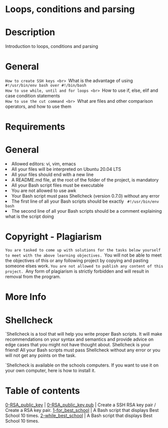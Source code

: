 # Loops, conditions and parsing

# Description
Introduction to loops, conditions and parsing 

# General
`How to create SSH keys <br>
`What is the advantage of using <code> #!/usr/bin/env bash over #!/bin/bash </code> <br>
`How to use while, until and for loops <br>
`How to use if, else, elif and case condition statements <br>
`How to use the cut command <br>
`What are files and other comparison operators, and how to use them <br>

# Requirements

# General
<li> Allowed editors: vi, vim, emacs 
<li> All your files will be interpreted on Ubuntu 20.04 LTS 
<li> All your files should end with a new line 
<li> A README.md file, at the root of the folder of the project, is mandatory 
<li> All your Bash script files must be executable 
<li> You are not allowed to use awk 
<li> Your Bash script must pass Shellcheck (version 0.7.0) without any error
<li> The first line of all your Bash scripts should be exactly <code> #!/usr/bin/env bash </code>
<li> The second line of all your Bash scripts should be a comment explaining what is the script doing 

# Copyright - Plagiarism
`You are tasked to come up with solutions for the tasks below yourself to meet with the above learning objectives.
`You will not be able to meet the objectives of this or any following project by copying and pasting someone elses work.
`You are not allowed to publish any content of this project.
`Any form of plagiarism is strictly forbidden and will result in removal from the program.

# More Info
# Shellcheck
`Shellcheck is a tool that will help you write proper Bash scripts. It will make recommendations on your syntax and semantics and provide advice on edge cases that you might not have thought about. Shellcheck is your friend! All your Bash scripts must pass Shellcheck without any error or you will not get any points on the task.

`Shellcheck is available on the schools computers. If you want to use it on your own computer, here is how to install it.

# Table of contents

[0-RSA_public_key](./0-RSA_public_key) | [0-RSA_public_key.pub](./0-RSA_public_key.pub) |  Create a SSH RSA key pair / Create a RSA key pair.
[1-for_best_school](./1-for_best_school) | A Bash script that displays Best School 10 times.
[2-while_best_school](./2-while_best_school) |  A Bash script that displays Best School 10 times.
